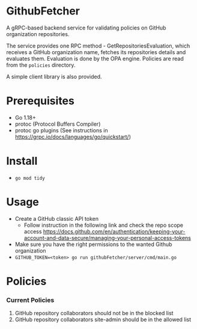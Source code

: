 # GithubFetcher

A gRPC-based backend service for validating policies on GitHub organization repositories.

The service provides one RPC method - GetRepositoriesEvaluation, which receives a GitHub organization name, fetches its repositories details and evaluates them.
Evaluation is done by the OPA engine. Policies are read from the `policies` directory.

A simple client library is also provided.

# Prerequisites
* Go 1.18+ 
* protoc (Protocol Buffers Compiler)
* protoc go plugins (See instructions in https://grpc.io/docs/languages/go/quickstart/)

# Install
* `go mod tidy`

# Usage
* Create a GitHub classic API token 
  * Follow instruction in the following link and check the repo scope access https://docs.github.com/en/authentication/keeping-your-account-and-data-secure/managing-your-personal-access-tokens
* Make sure you have the right permissions to the wanted Github organization
* `GITHUB_TOKEN=<token> go run githubFetcher/server/cmd/main.go`

# Policies
### Current Policies
1. GitHub repository collaborators should not be in the blocked list
2. GitHub repository collaborators site-admin should be in the allowed list

